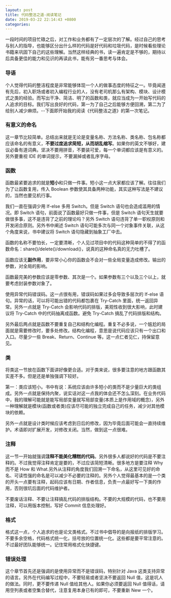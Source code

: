 ```yaml
---
layout: post
title: 代码整洁之道-阅读笔记
date: 2019-03-22 22:14:43 +0800
categories: 
---
```


一段时间的项目忙碌之后，对工作和业务都有了一定层次的了解。经过自己的思考与别人的指导，也能够区分出什么样的代码是好代码和垃圾代码，是时候看些理论书籍来巩固下自己的这些理解。当然这样经典的书，读一遍肯定是不够的，期待以后具备更佳的能力和见识的再读此书，能有另一番思考与体会。

### 导语

个人觉得代码的整洁程度是非常能够体现一个人的做事态度的特征之一。毕竟闻道有先后，初入职场或者初入编程行业的人，没有老司机那么有架构、模块、设计模式之类的经验。而写出干净、简洁、明了的函数和类，就应当成为一开始写代码的人追求的目标。我们写出良好的代码，第一为了自己之后能够方便回溯，第二为了给别人减少麻烦。--下面即开始我的阅读《代码整洁之道》的第一次笔记。

### 有意义的命名

这一章节比较简单。总结出来就是无论是变量名称、方法名称、类名称、包名称都应该命名的有意义，**不要过度追求简短，从而胡乱缩写**。如果你的英文不够好，建议必备有道词典。坚决不要用拼音，不要装可爱，每一个单词都应该是有意义的。另外要重视 IDE 的单词提示，不要漏掉或者乱序字母。

### 函数

函数最紧要追求的就是**短小**和只做一件事。短小这一点大家都应该了解。往往我们为了让函数复用，传入 Boolean 参数使其具备两种功能，其实这种写法是不建议的，当然也要见机行事。

我们一直在强调少用 If-else 多用 Switch。但是 Switch 语句也会造成滥用的情况。即 Switch 语句，前面说了函数最好只做一件事，但是 Switch 语句天生就要做很多事，这不是违背了之前的理论吗？另外 Switch 语句违背了单一职权原则和开发闭合原则。另外书中阐述 Switch 语句可能多次与同一个对象事件关联，从这个角度来说，书中建议将 Switch 语句隐藏到抽象工厂中去。

函数的名称不要怕长，一定要清晰，个人见过项目中的代码这种简单的不得了的函数命名：share()/delete()/download()，说真的这种命名真的无力吐槽了。

函数应该无**副作用**，要非常小心你的函数会不会对一些全局变量造成修改。输出的参数，对全局的影响。

函数最完美的参数应该是零参数、其次是一个。如果参数有三个以及三个以上，就要考虑封装参数对象了。

使用异常代码错误码。这一点很有用，错误码如果过多会导致多层次的 If-else 语句。异常的话，可以将可能出错的代码都包裹在 Try-Catch 里面，统一返回异常。另外一点就是 Try-Catch 会影响代码的排版，美观性收到很大影响，此时建议将 Try-Catch 中的代码抽离成函数。避免 Try-Catch 搞乱了代码排版和结构。

另外最后两点就是函数不要重复自己和结构化编程。重复不必多说，一个尴尬的局面就是需要修改时，要多处修改。结构化编程，意思是说代码应该只有一个出口和入口。尽量少一些 Break、Return、Continue 等。这一点仁者见仁，持保留意见。

### 类

将类这一节放在函数下面讲好像更合适。对于类来说，很多要注意的地方跟函数其实差不多。但是还是单独强调下较好。

第一：类应该短小。书中有说：系统应该由许多短小的类而不是少量巨大的类组成。另外一点就是保持内聚，说实话对这一点我的体会还不怎么深刻。在业务代码中，我的理解可能就是能写局部变量就写局部变量(本质上是作用域的概念)，另外一种理解就是模块(函数或者类)应该尽可能的独立完成自己的任务，减少对其他模块的依赖。

另外一点就是设计类时候应该考虑到日后的修改，因为毕竟后面可能会一直持续维护。术语即对扩展开发，对修改关闭。当然，做到这一点很难。

### 注释

这一节一开始就强调**注释不能美化糟糕的代码**。另外很多人都说好的代码是不要注释的。不过我觉得注释肯定是要的，不过应该简短清晰。很多地方是要注释 Why 而不是 How 和 What.另外从注释的角度我们回溯一下命名，从这里可见好的命名、可读性强的命名是可以减少不必要的注释的。另外个人觉得最基本的是一个类的开头一点要有注释，起码应该有日期、作者信息，负责一点最好写一下类的作用，否则很坑后面的代码维护者。

不要废话注释、不要让注释搞乱代码的排版结构。不要的大规模的代码，也不要用注释，可以用版本控制，写好 Commit 信息处理好。

### 格式

格式这一点，个人追求的也是论文类格式。不过书中倡导的是向报纸的排版学习。不要多余空格，代码格式统一化，括号放的位置统一化。这些都是要平常注意的。不过最好团队能够统一。记住常用格式化快捷键。

### 错误处理

这个章节首先还是强调的是使用异常而不是错误码，特别针对 Java 这类支持异常的语言。另外在代码编写过程中，不要轻易或者坚决不要返回 Null 值，这是坑人的做法。同时，更不要传递 Null 值给其他人。如果你必须要返回 Null 值得话，请用空列表或者空集合替代，注意复用本身已有的即可，不要重新 New 一个。